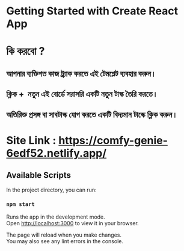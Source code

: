 # Getting Started with Create React App
# কি করবো ?
## আপনার ব্যক্তিগত কাজ ট্র্যাক করতে এই টেমপ্লেট ব্যবহার করুন।
## ক্লিক +  নতুন এই বোর্ডে সরাসরি একটি নতুন টাস্ক তৈরি করতে।
## অতিরিক্ত প্রসঙ্গ বা সাবটাস্ক যোগ করতে একটি বিদ্যমান টাস্কে ক্লিক করুন।

# Site Link : https://comfy-genie-6edf52.netlify.app/
## Available Scripts

In the project directory, you can run:

### `npm start`

Runs the app in the development mode.\
Open [http://localhost:3000](http://localhost:3000) to view it in your browser.

The page will reload when you make changes.\
You may also see any lint errors in the console.
